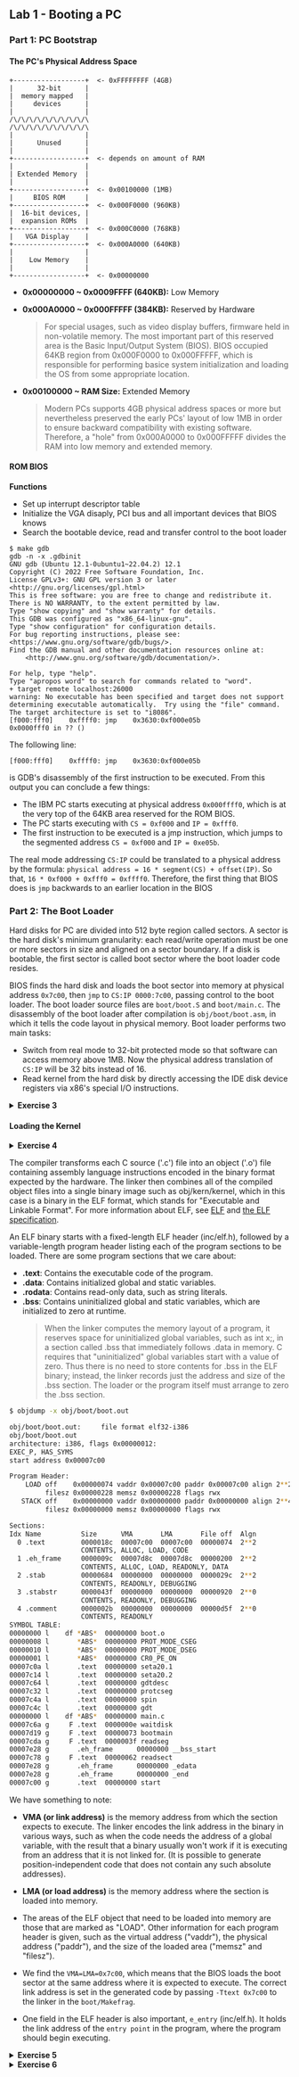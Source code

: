 ## Lab 1 - Booting a PC

### Part 1: PC Bootstrap

#### The PC's Physical Address Space

```
+------------------+  <- 0xFFFFFFFF (4GB)
|      32-bit      |
|  memory mapped   |
|     devices      |
|                  |
/\/\/\/\/\/\/\/\/\/\
/\/\/\/\/\/\/\/\/\/\
|                  |
|      Unused      |
|                  |
+------------------+  <- depends on amount of RAM
|                  |
| Extended Memory  |
|                  |
+------------------+  <- 0x00100000 (1MB)
|     BIOS ROM     |
+------------------+  <- 0x000F0000 (960KB)
|  16-bit devices, |
|  expansion ROMs  |
+------------------+  <- 0x000C0000 (768KB)
|   VGA Display    |
+------------------+  <- 0x000A0000 (640KB)
|                  |
|    Low Memory    |
|                  |
+------------------+  <- 0x00000000
```

- **0x00000000 ~ 0x0009FFFF (640KB):** Low Memory
- **0x000A0000 ~ 0x000FFFFF (384KB):** Reserved by Hardware
    > For special usages, such as video display buffers, firmware held in non-volatile memory. The most important part of this reserved area is the Basic Input/Output System (BIOS). BIOS occupied 64KB region from 0x000F0000 to 0x000FFFFF, which is responsible for performing basice system initialization and loading the OS from some appropriate location.

- **0x00100000 ~ RAM Size:** Extended Memory
    > Modern PCs supports 4GB physical address spaces or more but nevertheless preserved the early PCs' layout of low 1MB in order to ensure backward compatibility with existing software. Therefore, a "hole" from 0x000A0000 to 0x000FFFFF divides the RAM into low memory and extended memory.

#### ROM BIOS

**Functions**
- Set up interrupt descriptor table
- Initialize the VGA disaply, PCI bus and all important devices that BIOS knows
- Search the bootable device, read and transfer control to the boot loader

```gdb
$ make gdb
gdb -n -x .gdbinit
GNU gdb (Ubuntu 12.1-0ubuntu1~22.04.2) 12.1
Copyright (C) 2022 Free Software Foundation, Inc.
License GPLv3+: GNU GPL version 3 or later <http://gnu.org/licenses/gpl.html>
This is free software: you are free to change and redistribute it.
There is NO WARRANTY, to the extent permitted by law.
Type "show copying" and "show warranty" for details.
This GDB was configured as "x86_64-linux-gnu".
Type "show configuration" for configuration details.
For bug reporting instructions, please see:
<https://www.gnu.org/software/gdb/bugs/>.
Find the GDB manual and other documentation resources online at:
    <http://www.gnu.org/software/gdb/documentation/>.

For help, type "help".
Type "apropos word" to search for commands related to "word".
+ target remote localhost:26000
warning: No executable has been specified and target does not support
determining executable automatically.  Try using the "file" command.
The target architecture is set to "i8086".
[f000:fff0]    0xffff0: jmp    0x3630:0xf000e05b
0x0000fff0 in ?? ()
```

The following line:

```
[f000:fff0]    0xffff0: jmp    0x3630:0xf000e05b
```

is GDB's disassembly of the first instruction to be executed. From this output you can conclude a few things:

- The IBM PC starts executing at physical address `0x000ffff0`, which is at the very top of the 64KB area reserved for the ROM BIOS.
- The PC starts executing with `CS = 0xf000` and `IP = 0xfff0`.
- The first instruction to be executed is a jmp instruction, which jumps to the segmented address `CS = 0xf000` and `IP = 0xe05b`.

The real mode addressing `CS:IP` could be translated to a physical address by the formula: `physical address = 16 * segment(CS) + offset(IP)`. So that, `16 * 0xf000 + 0xfff0 = 0xffff0`. Therefore, the first thing that BIOS does is `jmp` backwards to an earlier location in the BIOS

### Part 2: The Boot Loader

Hard disks for PC are divided into 512 byte region called sectors. A sector is the hard disk's minimum granularity: each read/write operation must be one or more sectors in size and aligned on a sector boundary. If a disk is bootable, the first sector is called boot sector where the boot loader code resides.

BIOS finds the hard disk and loads the boot sector into memory at physical address `0x7c00`, then `jmp` to `CS:IP 0000:7c00`, passing control to the boot loader. The boot loader source files are `boot/boot.S` and `boot/main.c`. The disassembly of the boot loader after compilation is `obj/boot/boot.asm`, in which it tells the code layout in physical memory. Boot loader performs two main tasks:

- Switch from real mode to 32-bit protected mode so that software can access memory above 1MB. Now the physical address translation of `CS:IP` will be 32 bits instead of 16.
- Read kernel from the hard disk by directly accessing the IDE disk device registers via x86's special I/O instructions.

<details>
<summary><strong>Exercise 3</strong></summary>

1. At what point does the processor start executing 32-bit code? What exactly causes the switch from 16- to 32-bit mode?

    > At `ljmp    $PROT_MODE_CSEG, $protcseg` in `boot/boot.S`. The switch from 16-bit to 32-bit mode is caused by the `ljmp` instruction, which loads the new code segment and instruction pointer, effectively switching the processor into protected mode.

2. What is the last instruction of the boot loader executed?

    > ```x86asm
    > 0x7d19:      push   ebp
    > 0x7d1a:      mov    ebp,esp
    > 0x7d1c:      push   esi
    > 0x7d1d:      push   ebx
    > # readseg((uint32_t) ELFHDR, SECTSIZE*8, 0);
    > 0x7d1e:      push   edx
    > 0x7d1f:      push   0x0
    > 0x7d21:      push   0x1000
    > 0x7d26:      push   0x10000
    > 0x7d2b:      call   0x7cda
    > # if (ELFHDR->e_magic != ELF_MAGIC)
    > 0x7d30:      add    esp,0x10
    > 0x7d33:      cmp    DWORD PTR ds:0x10000,0x464c457f
    > 0x7d3d:      jne    0x7d77 ; Jump to bad
    > 0x7d3f:      mov    eax,ds:0x1001c # ELFHDR->e_phoff
    > 0x7d44:      movzx  esi,WORD PTR ds:0x1002c # ELFHDR->e_phnum
    > # ph = (struct Proghdr *) ((uint8_t *) ELFHDR + ELFHDR->e_phoff);
    > 0x7d4b:      lea    ebx,[eax+0x10000]
    > # eph = ph + ELFHDR->e_phnum;
    > 0x7d51:      shl    esi,0x5
    > 0x7d54:      add    esi,ebx
    > # for (; ph < eph; ph++)
    > 0x7d56:      cmp    ebx,esi
    > 0x7d58:      jae    0x7d71
    > 0x7d5a:      push   eax
    > 0x7d5b:      add    ebx,0x20
    > #      readseg(ph->p_pa, ph->p_memsz, ph->p_offset);
    > 0x7d5e:      push   DWORD PTR [ebx-0x1c]
    > 0x7d61:      push   DWORD PTR [ebx-0xc]
    > 0x7d64:      push   DWORD PTR [ebx-0x14]
    > 0x7d67:      call   0x7cda
    > 0x7d6c:      add    esp,0x10
    > 0x7d6f:      jmp    0x7d56
    > # ((void (*)(void)) (ELFHDR->e_entry))();
    > 0x7d71:      call   DWORD PTR ds:0x10018 ; The last instruction of the boot loader
    > ```

3. Where is the first instruction of the kernel?

    > ```gdb
    > (gdb) b *0x7d71
    > Breakpoint 1 at 0x7d71
    > (gdb) c
    > Continuing.
    > The target architecture is set to "i386".
    > => 0x7d71:      call   DWORD PTR ds:0x10018
    >
    > Breakpoint 1, 0x00007d71 in ?? ()
    > (gdb) si
    > => 0x10000c:    mov    WORD PTR ds:0x472,0x1234
    > 0x0010000c in ?? ()
    > (gdb) x/4i
    >    0x100015:    mov    eax,0x111000
    >    0x10001a:    mov    cr3,eax
    >    0x10001d:    mov    eax,cr0
    >    0x100020:    or     eax,0x80010001
    > ```
    > So the first instruction of the kernel is at physical address `0x0010000c`, which is the first instruction after the boot loader has loaded the kernel into memory.

4. How does the boot loader decide how many sectors it must read in order to fetch the entire kernel from disk? Where does it find this information?

    > Boot loader gets the program header table and number of entries from ELF header `ELFHDR + ELFHDR->e_phoff` and `ELFHDR->e_phnum` respectively.
    > ```c
    > ph = (struct Proghdr *) ((uint8_t *) ELFHDR + ELFHDR->e_phoff); // Program header table
    > eph = ph + ELFHDR->e_phnum; // End of program header table
    > for (; ph < eph; ph++)
    >   // p_pa is the load address of this segment (as well
    >   // as the physycal address)
    >   readseg(ph->p_pa, ph->p_memsz, ph->p_offset); // Read each segment
    > ```
</details>

#### Loading the Kernel

<details>
<summary><strong>Exercise 4</strong></summary>

```c
#include <stdio.h>
#include <stdlib.h>

void
f(void)
{
    int a[4];
    int *b = malloc(16);
    int *c;
    int i;

    printf("1: a = %p, b = %p, c = %p\n", a, b, c);

    c = a; // c point to the first element of a
    for (i = 0; i < 4; i++)
	    a[i] = 100 + i;
    c[0] = 200; // c[0] is equivalent to a[0] <-> a[0] = 200
    printf("2: a[0] = %d, a[1] = %d, a[2] = %d, a[3] = %d\n",
	   a[0], a[1], a[2], a[3]);

    c[1] = 300; // c[1] is equivalent to a[1] <-> a[1] = 300
    *(c + 2) = 301; // c[2] is equivalent to a[2] <-> a[2] = 301
    // Note: c[1] = 300, c[2] = 301
    3[c] = 302; // c[3] is equivalent to a[3] <-> a[3] = 302
    printf("3: a[0] = %d, a[1] = %d, a[2] = %d, a[3] = %d\n",
	   a[0], a[1], a[2], a[3]);

    c = c + 1; // c now points to a[1]
    *c = 400; // c[1] is equivalent to a[1] <-> a[1] = 400
    printf("4: a[0] = %d, a[1] = %d, a[2] = %d, a[3] = %d\n",
	   a[0], a[1], a[2], a[3]);

    c = (int *) ((char *) c + 1); // c now points to a[1] + 1 byte
    // Note: c is now pointing to a[1] + 1 byte, which is not a valid int address
    // so dereferencing c will cause undefined behavior.
    // However, we can still assign a value to c, which will not cause a crash
    // because it is just writing to a memory location that is not aligned.
    *c = 500; // This will change the value of a[1] + 1 byte, which is not a valid int address
    printf("5: a[0] = %d, a[1] = %d, a[2] = %d, a[3] = %d\n",
	   a[0], a[1], a[2], a[3]);

    b = (int *) a + 1; // b points to a[1]
    c = (int *) ((char *) a + 1); // c points to a[0] + 1 byte
    printf("6: a = %p, b = %p, c = %p\n", a, b, c);
}

int
main(int ac, char **av)
{
    f();
    return 0;
}
```

</details>

The compiler transforms each C source ('.c') file into an object ('.o') file containing assembly language instructions encoded in the binary format expected by the hardware. The linker then combines all of the compiled object files into a single binary image such as obj/kern/kernel, which in this case is a binary in the ELF format, which stands for "Executable and Linkable Format". For more information about ELF, see [ELF](https://en.wikipedia.org/wiki/Executable_and_Linkable_Format) and [the ELF specification](https://pdos.csail.mit.edu/6.828/2018/readings/elf.pdf).

An ELF binary starts with a fixed-length ELF header (inc/elf.h), followed by a variable-length program header listing each of the program sections to be loaded. There are some program sections that we care about:

- **.text**: Contains the executable code of the program.
- **.data**: Contains initialized global and static variables.
- **.rodata**: Contains read-only data, such as string literals.
- **.bss**: Contains uninitialized global and static variables, which are initialized to zero at runtime.
    > When the linker computes the memory layout of a program, it reserves space for uninitialized global variables, such as int x;, in a section called .bss that immediately follows .data in memory. C requires that "uninitialized" global variables start with a value of zero. Thus there is no need to store contents for .bss in the ELF binary; instead, the linker records just the address and size of the .bss section. The loader or the program itself must arrange to zero the .bss section.

```sh
$ objdump -x obj/boot/boot.out

obj/boot/boot.out:     file format elf32-i386
obj/boot/boot.out
architecture: i386, flags 0x00000012:
EXEC_P, HAS_SYMS
start address 0x00007c00

Program Header:
    LOAD off    0x00000074 vaddr 0x00007c00 paddr 0x00007c00 align 2**2
         filesz 0x00000228 memsz 0x00000228 flags rwx
   STACK off    0x00000000 vaddr 0x00000000 paddr 0x00000000 align 2**4
         filesz 0x00000000 memsz 0x00000000 flags rwx

Sections:
Idx Name          Size      VMA       LMA       File off  Algn
  0 .text         0000018c  00007c00  00007c00  00000074  2**2
                  CONTENTS, ALLOC, LOAD, CODE
  1 .eh_frame     0000009c  00007d8c  00007d8c  00000200  2**2
                  CONTENTS, ALLOC, LOAD, READONLY, DATA
  2 .stab         00000684  00000000  00000000  0000029c  2**2
                  CONTENTS, READONLY, DEBUGGING
  3 .stabstr      0000043f  00000000  00000000  00000920  2**0
                  CONTENTS, READONLY, DEBUGGING
  4 .comment      0000002b  00000000  00000000  00000d5f  2**0
                  CONTENTS, READONLY
SYMBOL TABLE:
00000000 l    df *ABS*  00000000 boot.o
00000008 l       *ABS*  00000000 PROT_MODE_CSEG
00000010 l       *ABS*  00000000 PROT_MODE_DSEG
00000001 l       *ABS*  00000000 CR0_PE_ON
00007c0a l       .text  00000000 seta20.1
00007c14 l       .text  00000000 seta20.2
00007c64 l       .text  00000000 gdtdesc
00007c32 l       .text  00000000 protcseg
00007c4a l       .text  00000000 spin
00007c4c l       .text  00000000 gdt
00000000 l    df *ABS*  00000000 main.c
00007c6a g     F .text  0000000e waitdisk
00007d19 g     F .text  00000073 bootmain
00007cda g     F .text  0000003f readseg
00007e28 g       .eh_frame      00000000 __bss_start
00007c78 g     F .text  00000062 readsect
00007e28 g       .eh_frame      00000000 _edata
00007e28 g       .eh_frame      00000000 _end
00007c00 g       .text  00000000 start
```

We have something to note:

- **VMA (or link address)** is the memory address from which the section expects to execute. The linker encodes the link address in the binary in various ways, such as when the code needs the address of a global variable, with the result that a binary usually won't work if it is executing from an address that it is not linked for. (It is possible to generate position-independent code that does not contain any such absolute addresses).

- **LMA (or load address)** is the memory address where the section is loaded into memory.

- The areas of the ELF object that need to be loaded into memory are those that are marked as "LOAD". Other information for each program header is given, such as the virtual address ("vaddr"), the physical address ("paddr"), and the size of the loaded area ("memsz" and "filesz").

- We find the `VMA=LMA=0x7c00`, which means that the BIOS loads the boot sector at the same address where it is expected to execute. The correct link address is set in the generated code by passing `-Ttext 0x7c00` to the linker in the `boot/Makefrag`.

- One field in the ELF header is also important, `e_entry` (inc/elf.h). It holds the link address of the `entry point` in the program, where the program should begin executing.

<details>
<summary><strong>Exercise 5</strong></summary>

> Trace through the first few instructions of the boot loader again and identify the first instruction that would "break" or otherwise do the wrong thing if you were to get the boot loader's link address wrong. Then change the link address in boot/Makefrag to something wrong, run make clean, recompile the lab with make, and trace into the boot loader again to see what happens. Don't forget to change the link address back and make clean again afterward!

The first instruction that would break if the link address is wrong is the `ljmp` instruction in `boot/boot.S` which switches us from 16 to 32 bits:

```x86asm
ljmp    $PROT_MODE_CSEG, $protcseg
```

To know the reason why it breaks, first take a look at [jmp instructions](https://www.felixcloutier.com/x86/jmp). In this case, we still in real mode
> `Far Jumps in Real-Address or Virtual-8086 Mode`. When executing a far jump in real-address or virtual-8086 mode, the processor jumps to the code segment and offset specified with the target operand. Here the target operand specifies an absolute far address either directly with a pointer (ptr16:16 or ptr16:32) or indirectly with a memory location (m16:16 or m16:32). With the pointer method, the segment and address of the called procedure is encoded in the instruction, using a 4-byte (16-bit operand size) or 6-byte (32-bit operand size) far address immediate. With the indirect method, the target operand specifies a memory location that contains a 4-byte (16-bit operand size) or 6-byte (32-bit operand size) far address. The far address is loaded directly into the CS and EIP registers. If the operand-size attribute is 16, the upper two bytes of the EIP register are cleared.

So if the link address is wrong, it will not be able to find the correct code segment where "intended" to be linked to execute and will cause error.

</details>

<details>
<summary><strong>Exercise 6</strong></summary>

> Examine the 8 words of memory at 0x00100000 at the point the BIOS enters the boot loader, and then again at the point the boot loader enters the kernel. Why are they different? What is there at the second breakpoint?

At the point the BIOS enters the boot loader:

```gdb
(gdb) x/8w 0x00100000
0x100000:       0x00000000      0x00000000      0x00000000      0x00000000
0x100010:       0x00000000      0x00000000      0x00000000      0x00000000
```

At the point when bootloader enters the kernel:

```gdb
(gdb) x/8w 0x00100000
0x100000:       0x1badb002      0x00000000      0xe4524ffe      0x7205c766
0x100010:       0x34000004      0x1000b812      0x220f0011      0xc0200fd8
(gdb) x/8i
   0x100020:    or     $0x80010001,%eax
   0x100025:    mov    %eax,%cr0
   0x100028:    mov    $0xf010002f,%eax
   0x10002d:    jmp    *%eax
   0x10002f:    mov    $0x0,%ebp
   0x100034:    mov    $0xf010f000,%esp
   0x100039:    call   0x1000a6
   0x10003e:    jmp    0x10003e
(gdb) x/8i 0x00100000
   0x100000:    add    0x1bad(%eax),%dh
   0x100006:    add    %al,(%eax)
   0x100008:    decb   0x52(%edi)
   0x10000b:    in     $0x66,%al
   0x10000d:    movl   $0xb81234,0x472
   0x100017:    adc    %dl,(%ecx)
   0x100019:    add    %cl,(%edi)
   0x10001b:    and    %al,%bl
```

Compare this with the boot loader code in `obj/kern/kernel.asm`:

```x86asm
.globl entry
entry:
 movw $0x1234,0x472   # warm boot
f0100000: 02 b0 ad 1b 00 00     add    0x1bad(%eax),%dh
f0100006: 00 00                 add    %al,(%eax)
f0100008: fe 4f 52              decb   0x52(%edi)
f010000b: e4                    .byte 0xe4

f010000c <entry>:
f010000c: 66 c7 05 72 04 00 00  movw   $0x1234,0x472
f0100013: 34 12
 # sufficient until we set up our real page table in mem_init
 # in lab 2.

 # Load the physical address of entry_pgdir into cr3.  entry_pgdir
 # is defined in entrypgdir.c.
 movl $(RELOC(entry_pgdir)), %eax
f0100015: b8 00 10 11 00        mov    $0x111000,%eax
 movl %eax, %cr3
f010001a: 0f 22 d8              mov    %eax,%cr3
 # Turn on paging.
 movl %cr0, %eax
f010001d: 0f 20 c0              mov    %cr0,%eax
 orl $(CR0_PE|CR0_PG|CR0_WP), %eax
f0100020: 0d 01 00 01 80        or     $0x80010001,%eax
 movl %eax, %cr0
f0100025: 0f 22 c0              mov    %eax,%cr0
```

we see that this is exactly the beginning of the code segment of the kernel. This makes sense because the bootloader loaded the kernel's .text section starting at the LMA (load address) 00100000:

```sh
$ objdump -h obj/kern/kernel

obj/kern/kernel:     file format elf32-i386

Sections:
Idx Name          Size      VMA       LMA       File off  Algn
  0 .text         000019e1  f0100000  00100000  00001000  2**4
```

</details>
